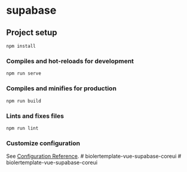# supabase

## Project setup
```
npm install
```

### Compiles and hot-reloads for development
```
npm run serve
```

### Compiles and minifies for production
```
npm run build
```

### Lints and fixes files
```
npm run lint
```

### Customize configuration
See [Configuration Reference](https://cli.vuejs.org/config/).
#   b i o l e r t e m p l a t e - v u e - s u p a b a s e - c o r e u i  
 #   b i o l e r t e m p l a t e - v u e - s u p a b a s e - c o r e u i  
 